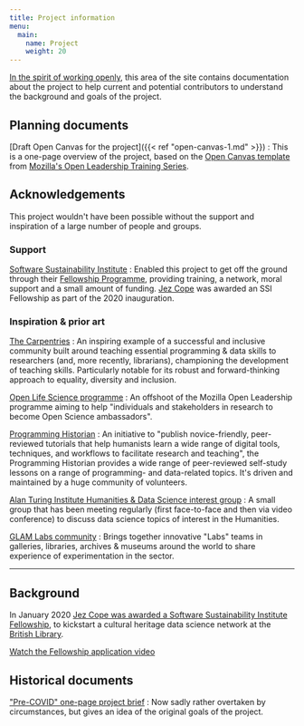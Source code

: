 ```yaml
---
title: Project information
menu:
  main:
    name: Project
    weight: 20
---
```


[In the spirit of working openly][Working Openly], this area of the site contains documentation about the project to help current and potential contributors to understand the background and goals of the project.

[Working Openly]: https://mozilla.github.io/open-leadership-training-series/articles/introduction-to-open-leadership/introduction-to-working-open/ "Mozilla Open Leadership Training Series: Working Open"

## Planning documents

[Draft Open Canvas for the project]({{< ref "open-canvas-1.md" >}})
: This is a one-page overview of the project, based on the [Open Canvas template][] from [Mozilla's Open Leadership Training Series][].

[Open Canvas template]: https://mozilla.github.io/open-leadership-training-series/articles/opening-your-project/develop-an-open-project-strategy-with-open-canvas/
[Mozilla's Open Leadership Training Series]: https://mozilla.github.io/open-leadership-training-series/

## Acknowledgements

This project wouldn't have been possible without the support and inspiration of a large number of people and groups.

### Support

[Software Sustainability Institute](https://software.ac.uk/)
: Enabled this project to get off the ground through their [Fellowship Programme](https://www.software.ac.uk/programmes-and-events/fellowship-programme), providing training, a network, moral support and a small amount of funding. [Jez Cope](https://www.software.ac.uk/about/fellows/jez-cope) was awarded an SSI Fellowship as part of the 2020 inauguration.

### Inspiration & prior art

[The Carpentries](https://carpentries.org/)
: An inspiring example of a successful and inclusive community built around teaching essential programming & data skills to researchers (and, more recently, librarians), championing the development of teaching skills. Particularly notable for its robust and forward-thinking approach to equality, diversity and inclusion.

[Open Life Science programme](https://openlifesci.org/)
: An offshoot of the Mozilla Open Leadership programme aiming to help "individuals and stakeholders in research to become Open Science ambassadors".

[Programming Historian](https://programminghistorian.org/)
: An initiative to "publish novice-friendly, peer-reviewed tutorials that help humanists learn a wide range of digital tools, techniques, and workflows to facilitate research and teaching", the Programming Historian provides a wide range of peer-reviewed self-study lessons on a range of programming- and data-related topics. It's driven and maintained by a huge community of volunteers.

[Alan Turing Institute Humanities & Data Science interest group](https://www.turing.ac.uk/research/interest-groups/humanities-and-data-science)
: A small group that has been meeting regularly (first face-to-face and then via video conference) to discuss data science topics of interest in the Humanities.

[GLAM Labs community](https://glamlabs.io/)
: Brings together innovative "Labs" teams in galleries, libraries, archives & museums around the world to share experience of experimentation in the sector.


* * * * * * * * * * * * * * * * * * * * * * * * * * * * * * * * * * * * * * * 

## Background

In January 2020 [Jez Cope was awarded a Software Sustainability Institute Fellowship][fellowship], to kickstart a cultural heritage data science network at the [British Library][].

[Watch the Fellowship application video][video]

[video]: https://scitech.video/videos/watch/6e80095f-42cc-4fa3-9596-4cfe355440cc "SSI Fellowship application 2020"
[fellowship]: https://erambler.co.uk/blog/ssi-fellowship/
[British Library]: https://bl.uk/

## Historical documents

["Pre-COVID" one-page project brief](/posts/original-project-brief/)
: Now sadly rather overtaken by circumstances, but gives an idea of the original goals of the project.
